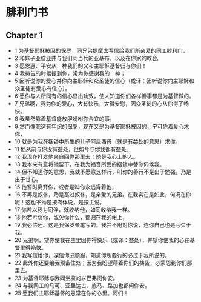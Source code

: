 # 腓利门书
## Chapter 1
- 1 为基督耶稣被囚的保罗，同兄弟提摩太写信给我们所亲爱的同工腓利门，
- 2 和妹子亚腓亚并与我们同当兵的亚基布，以及在你家的教会。
- 3 愿恩惠、平安从　神我们的父和主耶稣基督归与你们！
- 4 我祷告的时候提到你，常为你感谢我的　神；
- 5 因听说你的爱心并你向主耶稣和众圣徒的信心（或译：因听说你向主耶稣和众圣徒有爱心有信心）。
- 6 愿你与人所同有的信心显出功效，使人知道你们各样善事都是为基督做的。
- 7 兄弟啊，我为你的爱心，大有快乐，大得安慰，因众圣徒的心从你得了畅快。
- 8 我虽然靠着基督能放胆吩咐你合宜的事，
- 9 然而像我这有年纪的保罗，现在又是为基督耶稣被囚的，宁可凭着爱心求你，
- 10 就是为我在捆锁中所生的儿子阿尼西母（就是有益处的意思）求你。
- 11 他从前与你没有益处，但如今与你我都有益处。
- 12 我现在打发他亲自回你那里去；他是我心上的人。
- 13 我本来有意将他留下，在我为福音所受的捆锁中替你伺候我。
- 14 但不知道你的意思，我就不愿意这样行，叫你的善行不是出于勉强，乃是出于甘心。
- 15 他暂时离开你，或者是叫你永远得着他，
- 16 不再是奴仆，乃是高过奴仆，是亲爱的兄弟。在我实在是如此，何况在你呢！这也不拘是按肉体说，是按主说。
- 17 你若以我为同伴，就收纳他，如同收纳我一样。
- 18 他若亏负你，或欠你什么，都归在我的帐上，
- 19 我必偿还。这是我保罗亲笔写的。我并不用对你说，连你自己也是亏欠于我。
- 20 兄弟啊，望你使我在主里因你得快乐（或译：益处），并望你使我的心在基督里得畅快。
- 21 我写信给你，深信你必顺服，知道你所要行的必过于我所说的。
- 22 此外你还要给我预备住处；因为我盼望藉着你们的祷告，必蒙恩到你们那里去。
- 23 为基督耶稣与我同坐监的以巴弗问你安。
- 24 与我同工的马可、亚里达古、底马、路加也都问你安。
- 25 愿我们主耶稣基督的恩常在你的心里。阿们！
